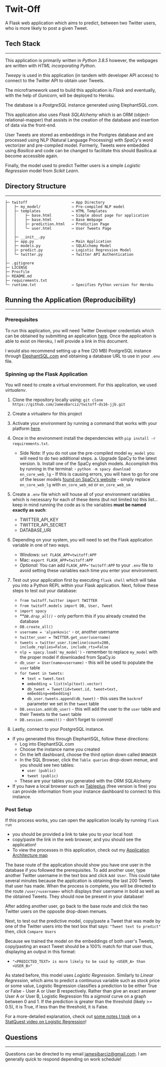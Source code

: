 # Twit-Off
A Flask web application which aims to predict, between two Twitter users, who is more likely to post a given Tweet.

## Tech Stack
---
This application is primarily written in *Python 3.8.5* however, the webpages are written with *HTML incorporating Python*.  

*Tweepy* is used in this application (in tandem with developer API access) to connect to the Twitter API to obtain user Tweets.

The microframework used to build this application is *Flask* and eventually, with the help of *Gunicorn*, will be deployed to Heroku.

The database is a *PostgreSQL* instance generated using ElephantSQL.com.

This application also uses *Flask SQLAlchemy* which is an ORM (object-relational-mapper) that assists in the creation of the database and insertion of data via the front-end.

User Tweets are stored as embeddings in the Postgres database and are processed using NLP (Natural Language Processing) with *SpaCy*'s word vectorizer and pre-compiled model.  Formerly, Tweets were embedded using *Basilica* and code can be changed to facilitate this should Basilica.ai become accessible again.

Finally, the model used to predict Twitter users is a simple *Logistic Regression* model from *Scikit Learn*.

## Directory Structure
---
```
├─ twitoff                    → App Directory
│   ├─ my_model/              → Pre-compiled NLP model
│   ├─ templates              → HTML Templates
│   │    ├─ base.html         → Simple about page for application
│   │    ├─ base.html         → Base Webpage
│   │    ├─ prediction.html   → Prediction Page
│   │    └─ user.html         → User Tweets Page
│   │
│   ├─ __init__.py
│   ├─ app.py                 → Main Application
│   ├─ models.py              → SQLAlchemy Model
│   ├─ predict.py             → Logistic Regression Model
│   └─ twitter.py             → Twitter API Authentication
│
├─ .gitignore
├─ LICENSE
├─ Procfile
├─ README.md
├─ requirements.txt
└─ runtime.txt                → Specifies Python version for Heroku
```

## Running the Application (Reproducibility)
---
### Prerequisites
To run this application, you will need Twitter Developer credentials which can be obtained by submitting an application [here](https://developer.twitter.com/en).  Once the application is able to exist on Heroku, I will provide a link in this document.

I would also recommend setting up a free (20 MB) PostgreSQL instance through [ElephantSQL.com](https://www.elephantsql.com/) and obtaining a database URL to use in your `.env` file.

### Spinning up the Flask Application
You will need to create a virtual environment.  For this application, we used *virtualenv*.
    
1. Clone the repository locally using: `git clone https://github.com/JamesBarciz/twitoff-ds16-jjb.git`
2. Create a virtualenv for this project   
3. Activate your environment by running a command that works with your platform [here](https://docs.python.org/3/library/venv.html#creating-virtual-environments).
4. Once in the environment install the dependencies with `pip install -r requirements.txt`.  
    - Side Note: If you do not use the pre-compiled model `my_model` you will need to do two additional steps.
        a. Upgrade SpaCy to the latest version.
        b. Install one of the SpaCy english models.  Accomplish this by running in the terminal:
            - `python -m spacy download en_core_web_lg`
            - If this is causing errors, you will have to go for one of the lesser models [found on SpaCy's website](https://spacy.io/models/en) - simply replace `en_core_web_lg` with `en_core_web_md` or `en_core_web_sm`
3. Create a `.env` file which will house all of your environment variables which is necessary for each of these items (but not limited to) this list... keep in mind running the code as is the variables **must be named exactly as such**:

    - TWITTER_API_KEY
    - TWITTER_API_SECRET
    - DATABASE_URI

4. Depending on your system, you will need to set the Flask application variable in one of two ways.
    
    - Windows: `set FLASK_APP=twitoff:APP`
    - Mac: `export FLASK_APP=twitoff:APP`
    - _Optional:_ You can add `FLASK_APP='twitoff:APP` to your `.env` file to avoid setting these variables each time you enter your environment.

5. Test out your application first by executing `flask shell` which will take you into a Python REPL within your Flask application.  Next, follow these steps to test out your database:

    - `from twitoff.twitter import TWITTER`
    - `from twitoff.models import DB, User, Tweet`
    - `import spacy`
    - ***`DB.drop_all()`* - only perform this if you already created the database
    - `DB.create_all()`
    - `username = 'alyankovic'` - or, another username
    - `twitter_user = TWITTER.get_user(username)`
    - `tweets = twitter_user.timeline(count=200, include_replies=False, include_rts=False`
    - `nlp = spacy.load('my_model')` - remember to replace `my_model` with the proper model if downloaded from SpaCy.io
    - `db_user = User(name=username)` - this will be used to populate the `user` table
    - `for tweet in tweets:`
        - `text = tweet.text`
        - `embedding = list(nlp(text).vector)`
        - `db_tweet = Tweet(id=tweet.id, tweet=text, embedding=embedding)`
        - `db_user.tweets.append(db_tweet)` - this uses the `backref` parameter we set in the `tweet` table
    - `DB.session.add(db_user)` - this will add the user to the `user` table and their Tweets to the `tweet` table
    - `DB.session.commit()` - don't forget to commit!

6. Lastly, connect to your PostgreSQL instance.
- If you generated this through ElephantSQL, follow these directions:
    - Log into ElephantSQL.com
    - Choose the instance name you created
    - On the left dashboard, choose the third option down called `BROWSER`
    - In the SQL Browser, click the `Table queries` drop-down menue, and you should see two tables:
        - `user (public)`
        - `tweet (public)`
    - These are your tables you generated with the ORM *SQLAlchemy*
- If you have a local browser such as [Tableplus](https://tableplus.com/) (free version is fine) you can provide information from your instance dashboard to connect to this instance.

### Post Setup
If this process works, you can open the application locally by running `flask run`
 - you should be provided a link to take you to your local host 
 - copy/paste the link in the web browser, and you should see the application!
 - To view the processes in this application, check out my [Application Architecture map](https://github.com/JamesBarciz/twitoff-ds16-jjb/blob/master/TwitOff%20Application%20Architecture.pdf)

The base route of the application should show you have one user in the database if you followed the prerequisites.  To add another user, type another Twitter username in the text box and click `Add User`.  This could take several minutes because the application is obtaining the last 200 Tweets that user has made.  When the process is complete, you will be directed to the route `/user/<username>` which displays their username in bold as well as the obtained Tweets.  They should now be present in your database!

After adding another user, go back to the base route and click the two Twitter users on the opposite drop-down menues.

Next, to test out the predictive model, copy/paste a Tweet that was made by one of the Twitter users into the text box that says: `"Tweet text to predict"` then, click `Compare Users`

Because we trained the model on the embeddings of both user's Tweets, copy/pasting an exact Tweet should be a 100% match for that user thus, displaying an output in this format:
- `"<PREDICTED_TEXT> is more likely to be said by <USER_A> than <USER_B>"`

As stated before, this model uses *Logistic Regression*.  Similarly to *Linear Regression*, which aims to predict a continuous variable such as stock price or some value, Logistic Regression classifies a prediction to be either True or False - User A or User B respectively.  Rather than give an exact answer User A or User B, Logistic Regression fits a *sigmoid* curve on a graph between 0 and 1.  If the prediction is greater than the threshold (likely >= 0.5), it is True, if less than the threshold, it is False.

For a more-detailed explanation, check out [some notes I took](https://docs.google.com/document/d/1U3GQTPF2JY8DY9y6kqiH2gVc2OuKo888QBdwybhgHW0/edit?usp=sharing) on a [StatQuest video on Logistic Regression](https://www.youtube.com/watch?v=yIYKR4sgzI8)!

## Questions
---
Questions can be directed to my email jamesjbarciz@gmail.com.  I am generally quick to respond depending on work schedule!